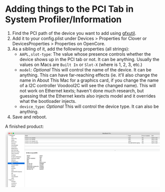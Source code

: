 # Adding things to the PCI Tab in System Profiler/Information
1. Find the PCI path of the device you want to add using [gfxutil](https://github.com/acidanthera/gfxutil).
2. Add it to your config.plist under Devices > Properties for Clover or DevicesProperties > Properties on OpenCore.
3. As a sibling of it, add the following properties (all strings):
    * `AAPL,slot-type`: The value whose presence controls whether the device shows up in the PCI tab or not. It can be anything. Usually the values on Macs are `Built In` or `Slot-X` (where is 1, 2, 3, etc.) 
    * `model`: *Optional* This will control the name of the device. It can be anything. This can have far-reaching effects (ie. it'll also change the name in About This Mac for a graphics card, if you change the name of a I2C controller VoodooI2C will see the changed name). This will not work on Ethernet kexts; haven't done much research, but guessing that the Ethernet kexts also injects model and it overrides what the bootloader injects.
    * `device_type`: *Optional*  This will control the device type. It can also be anything.
4. Save and reboot.

A finished product:
![System Profiler screenshot](pci-tab.png)
